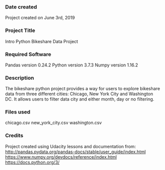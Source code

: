 ### Date created
Project created on June 3rd, 2019

### Project Title
Intro Python Bikeshare Data Project

### Required Software

Pandas version 0.24.2
Python version 3.7.3
Numpy version 1.16.2

### Description
The bikeshare python project provides a way for users to explore bikeshare data from three different cities:
Chicago, New York City and Washington DC.  It allows users to filter data city and either month, day or no filtering.


### Files used
chicago.csv
new_york_city.csv
washington.csv

### Credits
Project created using Udacity lessons and documentation from:
http://pandas.pydata.org/pandas-docs/stable/user_guide/index.html
https://www.numpy.org/devdocs/reference/index.html
https://docs.python.org/3/

